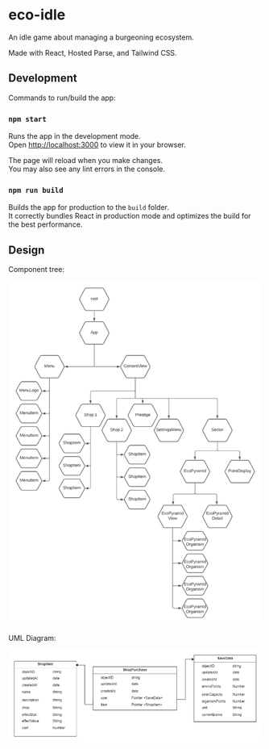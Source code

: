 # eco-idle

An idle game about managing a burgeoning ecosystem.

Made with React, Hosted Parse, and Tailwind CSS.

## Development

Commands to run/build the app:

### `npm start`

Runs the app in the development mode.\
Open [http://localhost:3000](http://localhost:3000) to view it in your browser.

The page will reload when you make changes.\
You may also see any lint errors in the console.

### `npm run build`

Builds the app for production to the `build` folder.\
It correctly bundles React in production mode and optimizes the build for the best performance.

## Design

Component tree:

![component tree diagram](docs/component_tree.png)

UML Diagram:

![uml_diagram](docs/UMLDiagram.png)
